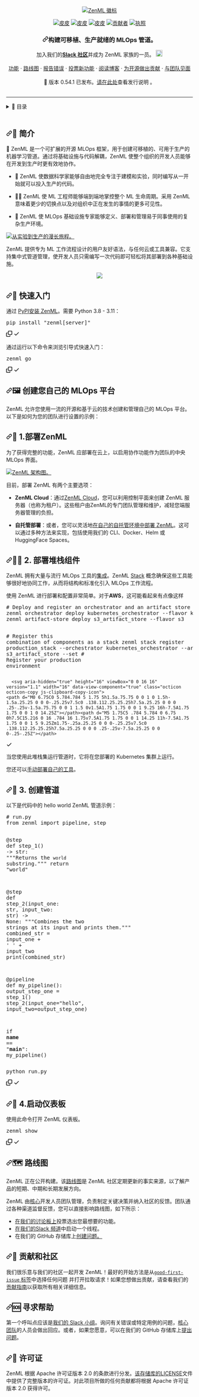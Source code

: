 <div class="Box-sc-g0xbh4-0 bJMeLZ js-snippet-clipboard-copy-unpositioned" data-hpc="true"><article class="markdown-body entry-content container-lg" itemprop="text">

<div align="center" dir="auto">
  
  <br>
    <a href="https://zenml.io" rel="nofollow">
      <img alt="ZenML 徽标" src="https://github.com/zenml-io/zenml/raw/main/docs/book/.gitbook/assets/header.png" style="max-width: 100%;">
    </a>
  <br>
<p dir="auto"><a href="https://pypi.org/project/zenml/" rel="nofollow"><img src="https://camo.githubusercontent.com/ffc35d161932651a697a261d89dd7166be389287377a41cf7b50f57edd1c72c5/68747470733a2f2f696d672e736869656c64732e696f2f707970692f707976657273696f6e732f7a656e6d6c3f636f6c6f723d323831313538" alt="皮皮" data-canonical-src="https://img.shields.io/pypi/pyversions/zenml?color=281158" style="max-width: 100%;"></a>
<a href="https://pypi.org/project/zenml/" rel="nofollow"><img src="https://camo.githubusercontent.com/cd5bee08e486c16b05d5b20d6e6129f29a42dd25185f0c391f5aaf820afdba8c/68747470733a2f2f696d672e736869656c64732e696f2f707970692f762f7a656e6d6c3f636f6c6f723d333631373736" alt="皮皮" data-canonical-src="https://img.shields.io/pypi/v/zenml?color=361776" style="max-width: 100%;"></a>
<a href="https://pypi.org/project/zenml/" rel="nofollow"><img src="https://camo.githubusercontent.com/809db944f4cf369ba68ef7259b9b05c361a6b85a1c941ce818fc2b5c1d0c23ae/68747470733a2f2f696d672e736869656c64732e696f2f707970692f646d2f7a656e6d6c3f636f6c6f723d343331443933" alt="皮皮" data-canonical-src="https://img.shields.io/pypi/dm/zenml?color=431D93" style="max-width: 100%;"></a>
<a href="https://github.com/othneildrew/Best-README-Template/graphs/contributors"><img src="https://camo.githubusercontent.com/50d94ba0eff47472cc198d67240f7495e81690274b8fa23faf5f96a33091f25e/68747470733a2f2f696d672e736869656c64732e696f2f6769746875622f636f6e7472696275746f72732f7a656e6d6c2d696f2f7a656e6d6c3f636f6c6f723d374133454634" alt="贡献者" data-canonical-src="https://img.shields.io/github/contributors/zenml-io/zenml?color=7A3EF4" style="max-width: 100%;"></a>
<a href="https://github.com/zenml-io/zenml/blob/main/LICENSE"><img src="https://camo.githubusercontent.com/d68eff8d5faca2ef679cac5a22cdcd3e0739976c0d772a6a209a0dacec94b542/68747470733a2f2f696d672e736869656c64732e696f2f6769746875622f6c6963656e73652f7a656e6d6c2d696f2f7a656e6d6c3f636f6c6f723d393536354636" alt="执照" data-canonical-src="https://img.shields.io/github/license/zenml-io/zenml?color=9565F6" style="max-width: 100%;"></a></p>
  
  
</div>


<div align="center" dir="auto">
  <h3 align="center" tabindex="-1" dir="auto"><a id="user-content-build-portable-production-ready-mlops-pipelines" class="anchor" aria-hidden="true" tabindex="-1" href="#build-portable-production-ready-mlops-pipelines"><svg class="octicon octicon-link" viewBox="0 0 16 16" version="1.1" width="16" height="16" aria-hidden="true"><path d="m7.775 3.275 1.25-1.25a3.5 3.5 0 1 1 4.95 4.95l-2.5 2.5a3.5 3.5 0 0 1-4.95 0 .751.751 0 0 1 .018-1.042.751.751 0 0 1 1.042-.018 1.998 1.998 0 0 0 2.83 0l2.5-2.5a2.002 2.002 0 0 0-2.83-2.83l-1.25 1.25a.751.751 0 0 1-1.042-.018.751.751 0 0 1-.018-1.042Zm-4.69 9.64a1.998 1.998 0 0 0 2.83 0l1.25-1.25a.751.751 0 0 1 1.042.018.751.751 0 0 1 .018 1.042l-1.25 1.25a3.5 3.5 0 1 1-4.95-4.95l2.5-2.5a3.5 3.5 0 0 1 4.95 0 .751.751 0 0 1-.018 1.042.751.751 0 0 1-1.042.018 1.998 1.998 0 0 0-2.83 0l-2.5 2.5a1.998 1.998 0 0 0 0 2.83Z"></path></svg></a><font style="vertical-align: inherit;"><font style="vertical-align: inherit;">构建可移植、生产就绪的 MLOps 管道。</font></font></h3>
  <p align="center" dir="auto">
    </p><div align="center" dir="auto"><font style="vertical-align: inherit;"><font style="vertical-align: inherit;">
      加入我们的</font><a href="https://zenml.io/slack-invite" rel="nofollow"><b><font style="vertical-align: inherit;">Slack 社区</font></b></a><font style="vertical-align: inherit;">并成为 ZenML 家族的一员。
    </font></font><a href="https://zenml.io/slack-invite" rel="nofollow">
      <img width="18" src="https://camo.githubusercontent.com/b9b183f5c0ce5030ce47a68a13295115b50ac6d5dfc60e7cfb6551873fcb5ddf/68747470733a2f2f63646e332e69636f6e66696e6465722e636f6d2f646174612f69636f6e732f6c6f676f732d616e642d6272616e64732d61646f62652f3531322f3330365f536c61636b2d3531322e706e67" alt="松弛" data-canonical-src="https://cdn3.iconfinder.com/data/icons/logos-and-brands-adobe/512/306_Slack-512.png" style="max-width: 100%;">
    <b><font style="vertical-align: inherit;"></font></b> </a><font style="vertical-align: inherit;"></font></div>
    <br>
    <a href="https://zenml.io/features" rel="nofollow"><font style="vertical-align: inherit;"><font style="vertical-align: inherit;">功能</font></font></a><font style="vertical-align: inherit;"><font style="vertical-align: inherit;">
    ·
    </font></font><a href="https://zenml.io/roadmap" rel="nofollow"><font style="vertical-align: inherit;"><font style="vertical-align: inherit;">路线图</font></font></a><font style="vertical-align: inherit;"><font style="vertical-align: inherit;">
    ·
    </font></font><a href="https://github.com/zenml-io/zenml/issues"><font style="vertical-align: inherit;"><font style="vertical-align: inherit;">报告错误</font></font></a><font style="vertical-align: inherit;"><font style="vertical-align: inherit;">
    ·
    </font></font><a href="https://zenml.io/discussion" rel="nofollow"><font style="vertical-align: inherit;"><font style="vertical-align: inherit;">投票新功能</font></font></a><font style="vertical-align: inherit;"><font style="vertical-align: inherit;">
    ·
    </font></font><a href="https://www.zenml.io/blog" rel="nofollow"><font style="vertical-align: inherit;"><font style="vertical-align: inherit;">阅读博客</font></font></a><font style="vertical-align: inherit;"><font style="vertical-align: inherit;">
    ·
    </font></font><a href="https://github.com/issues?q=is%3Aopen+is%3Aissue+archived%3Afalse+user%3Azenml-io+label%3A%22good+first+issue%22"><font style="vertical-align: inherit;"><font style="vertical-align: inherit;">为开源做出贡献</font></font></a><font style="vertical-align: inherit;"><font style="vertical-align: inherit;">
    ·
    </font></font><a href="https://www.zenml.io/company#team" rel="nofollow"><font style="vertical-align: inherit;"><font style="vertical-align: inherit;">与团队见面</font></font></a>
    <br>
    <br><font style="vertical-align: inherit;"><font style="vertical-align: inherit;">
    🎉 版本 0.54.1 已发布。</font></font><a href="https://github.com/zenml-io/zenml/releases"><font style="vertical-align: inherit;"><font style="vertical-align: inherit;">请在此处</font></font></a><font style="vertical-align: inherit;"><font style="vertical-align: inherit;">查看发行说明
    </font><font style="vertical-align: inherit;">。
    </font></font><br>
    <br>
  <p dir="auto"></p>
</div>
<hr>

<details>
  <summary><font style="vertical-align: inherit;"><font style="vertical-align: inherit;">🏁 目录</font></font></summary>
  <ol dir="auto">
    <li><a href="#-introduction">Introduction</a></li>
    <li><a href="#-quickstart">Quickstart</a></li>
    <li>
      <a href="#-create-your-own-mlops-platform">Create your own MLOps Platform</a>
      <ul dir="auto">
        <li><a href="##-1-deploy-zenml">Deploy ZenML</a></li>
        <li><a href="#-2-deploy-stack-components">Deploy Stack Components</a></li>
        <li><a href="#-3-create-a-pipeline">Create a Pipeline</a></li>
        <li><a href="#-4-start-the-dashboard">Start the Dashboard</a></li>
      </ul>
    </li>
    <li><a href="#-roadmap">Roadmap</a></li>
    <li><a href="#-contributing-and-community">Contributing and Community</a></li>
    <li><a href="#-getting-help">Getting Help</a></li>
    <li><a href="#-license">License</a></li>
  </ol>
</details>
<br>
<h1 tabindex="-1" dir="auto"><a id="user-content--introduction" class="anchor" aria-hidden="true" tabindex="-1" href="#-introduction"><svg class="octicon octicon-link" viewBox="0 0 16 16" version="1.1" width="16" height="16" aria-hidden="true"><path d="m7.775 3.275 1.25-1.25a3.5 3.5 0 1 1 4.95 4.95l-2.5 2.5a3.5 3.5 0 0 1-4.95 0 .751.751 0 0 1 .018-1.042.751.751 0 0 1 1.042-.018 1.998 1.998 0 0 0 2.83 0l2.5-2.5a2.002 2.002 0 0 0-2.83-2.83l-1.25 1.25a.751.751 0 0 1-1.042-.018.751.751 0 0 1-.018-1.042Zm-4.69 9.64a1.998 1.998 0 0 0 2.83 0l1.25-1.25a.751.751 0 0 1 1.042.018.751.751 0 0 1 .018 1.042l-1.25 1.25a3.5 3.5 0 1 1-4.95-4.95l2.5-2.5a3.5 3.5 0 0 1 4.95 0 .751.751 0 0 1-.018 1.042.751.751 0 0 1-1.042.018 1.998 1.998 0 0 0-2.83 0l-2.5 2.5a1.998 1.998 0 0 0 0 2.83Z"></path></svg></a><font style="vertical-align: inherit;"><font style="vertical-align: inherit;">🤖 简介</font></font></h1>
<p dir="auto"><font style="vertical-align: inherit;"><font style="vertical-align: inherit;">🤹 ZenML 是一个可扩展的开源 MLOps 框架，用于创建可移植的、可用于生产的机器学习管道。</font><font style="vertical-align: inherit;">通过将基础设施与代码解耦，ZenML 使整个组织的开发人员能够在开发到生产时更有效地协作。</font></font></p>
<ul dir="auto">
<li>
<p dir="auto"><font style="vertical-align: inherit;"><font style="vertical-align: inherit;">💼 ZenML 使数据科学家能够自由地完全专注于建模和实验，同时编写从一开始就可以投入生产的代码。</font></font></p>
</li>
<li>
<p dir="auto"><font style="vertical-align: inherit;"><font style="vertical-align: inherit;">👨&zwj;💻 ZenML 使 ML 工程师能够端到端地掌控整个 ML 生命周期。</font><font style="vertical-align: inherit;">采用 ZenML 意味着更少的切换点以及对组织中正在发生的事情的更多可见性。</font></font></p>
</li>
<li>
<p dir="auto"><font style="vertical-align: inherit;"><font style="vertical-align: inherit;">🛫 ZenML 使 MLOps 基础设施专家能够定义、部署和管理易于同事使用的复杂生产环境。</font></font></p>
</li>
</ul>
<p dir="auto"><a target="_blank" rel="noopener noreferrer" href="https://github.com/zenml-io/zenml/blob/main/docs/book/.gitbook/assets/intro-zenml-overview.png"><img src="https://github.com/zenml-io/zenml/raw/main/docs/book/.gitbook/assets/intro-zenml-overview.png" alt="从实验到生产的漫长旅程。" style="max-width: 100%;"></a></p>
<p dir="auto"><font style="vertical-align: inherit;"><font style="vertical-align: inherit;">ZenML 提供专为 ML 工作流程设计的用户友好语法，与任何云或工具兼容。</font><font style="vertical-align: inherit;">它支持集中式管道管理，使开发人员只需编写一次代码即可轻松将其部署到各种基础设施。</font></font></p>
<div align="center" dir="auto">
    <animated-image data-catalyst=""><a target="_blank" rel="noopener noreferrer" href="https://github.com/zenml-io/zenml/blob/main/docs/book/.gitbook/assets/overview.gif" data-target="animated-image.originalLink"><img src="https://github.com/zenml-io/zenml/raw/main/docs/book/.gitbook/assets/overview.gif" style="max-width: 100%; display: inline-block;" data-target="animated-image.originalImage"></a>
      <span class="AnimatedImagePlayer" data-target="animated-image.player" hidden="">
        <a data-target="animated-image.replacedLink" class="AnimatedImagePlayer-images" href="https://github.com/zenml-io/zenml/blob/main/docs/book/.gitbook/assets/overview.gif" target="_blank">
          
       
</div>
<h1 tabindex="-1" dir="auto"><a id="user-content--quickstart" class="anchor" aria-hidden="true" tabindex="-1" href="#-quickstart"><svg class="octicon octicon-link" viewBox="0 0 16 16" version="1.1" width="16" height="16" aria-hidden="true"><path d="m7.775 3.275 1.25-1.25a3.5 3.5 0 1 1 4.95 4.95l-2.5 2.5a3.5 3.5 0 0 1-4.95 0 .751.751 0 0 1 .018-1.042.751.751 0 0 1 1.042-.018 1.998 1.998 0 0 0 2.83 0l2.5-2.5a2.002 2.002 0 0 0-2.83-2.83l-1.25 1.25a.751.751 0 0 1-1.042-.018.751.751 0 0 1-.018-1.042Zm-4.69 9.64a1.998 1.998 0 0 0 2.83 0l1.25-1.25a.751.751 0 0 1 1.042.018.751.751 0 0 1 .018 1.042l-1.25 1.25a3.5 3.5 0 1 1-4.95-4.95l2.5-2.5a3.5 3.5 0 0 1 4.95 0 .751.751 0 0 1-.018 1.042.751.751 0 0 1-1.042.018 1.998 1.998 0 0 0-2.83 0l-2.5 2.5a1.998 1.998 0 0 0 0 2.83Z"></path></svg></a><font style="vertical-align: inherit;"><font style="vertical-align: inherit;">🤸 快速入门</font></font></h1>
<p dir="auto"><a href="https://docs.zenml.io/getting-started/installation" rel="nofollow"><font style="vertical-align: inherit;"></font></a><font style="vertical-align: inherit;"><font style="vertical-align: inherit;">通过
</font></font><a href="https://pypi.org/project/zenml/" rel="nofollow"><font style="vertical-align: inherit;"><font style="vertical-align: inherit;">PyPI</font></font></a><font style="vertical-align: inherit;"><a href="https://docs.zenml.io/getting-started/installation" rel="nofollow"><font style="vertical-align: inherit;">安装 ZenML</font></a><font style="vertical-align: inherit;">。</font><font style="vertical-align: inherit;">需要 Python 3.8 - 3.11：</font></font></p>
<div class="highlight highlight-source-shell notranslate position-relative overflow-auto" dir="auto"><pre>pip install <span class="pl-s"><span class="pl-pds">"</span>zenml[server]<span class="pl-pds">"</span></span></pre><div class="zeroclipboard-container">
    <clipboard-copy aria-label="Copy" class="ClipboardButton btn btn-invisible js-clipboard-copy m-2 p-0 tooltipped-no-delay d-flex flex-justify-center flex-items-center" data-copy-feedback="Copied!" data-tooltip-direction="w" value="pip install &quot;zenml[server]&quot;" tabindex="0" role="button">
      <svg aria-hidden="true" height="16" viewBox="0 0 16 16" version="1.1" width="16" data-view-component="true" class="octicon octicon-copy js-clipboard-copy-icon">
    <path d="M0 6.75C0 5.784.784 5 1.75 5h1.5a.75.75 0 0 1 0 1.5h-1.5a.25.25 0 0 0-.25.25v7.5c0 .138.112.25.25.25h7.5a.25.25 0 0 0 .25-.25v-1.5a.75.75 0 0 1 1.5 0v1.5A1.75 1.75 0 0 1 9.25 16h-7.5A1.75 1.75 0 0 1 0 14.25Z"></path><path d="M5 1.75C5 .784 5.784 0 6.75 0h7.5C15.216 0 16 .784 16 1.75v7.5A1.75 1.75 0 0 1 14.25 11h-7.5A1.75 1.75 0 0 1 5 9.25Zm1.75-.25a.25.25 0 0 0-.25.25v7.5c0 .138.112.25.25.25h7.5a.25.25 0 0 0 .25-.25v-7.5a.25.25 0 0 0-.25-.25Z"></path>
</svg>
      <svg aria-hidden="true" height="16" viewBox="0 0 16 16" version="1.1" width="16" data-view-component="true" class="octicon octicon-check js-clipboard-check-icon color-fg-success d-none">
    <path d="M13.78 4.22a.75.75 0 0 1 0 1.06l-7.25 7.25a.75.75 0 0 1-1.06 0L2.22 9.28a.751.751 0 0 1 .018-1.042.751.751 0 0 1 1.042-.018L6 10.94l6.72-6.72a.75.75 0 0 1 1.06 0Z"></path>
</svg>
    </clipboard-copy>
  </div></div>
<p dir="auto"><font style="vertical-align: inherit;"><font style="vertical-align: inherit;">通过运行以下命令来浏览引导式快速入门：</font></font></p>
<div class="highlight highlight-source-shell notranslate position-relative overflow-auto" dir="auto"><pre>zenml go</pre><div class="zeroclipboard-container">
    <clipboard-copy aria-label="Copy" class="ClipboardButton btn btn-invisible js-clipboard-copy m-2 p-0 tooltipped-no-delay d-flex flex-justify-center flex-items-center" data-copy-feedback="Copied!" data-tooltip-direction="w" value="zenml go" tabindex="0" role="button">
      <svg aria-hidden="true" height="16" viewBox="0 0 16 16" version="1.1" width="16" data-view-component="true" class="octicon octicon-copy js-clipboard-copy-icon">
    <path d="M0 6.75C0 5.784.784 5 1.75 5h1.5a.75.75 0 0 1 0 1.5h-1.5a.25.25 0 0 0-.25.25v7.5c0 .138.112.25.25.25h7.5a.25.25 0 0 0 .25-.25v-1.5a.75.75 0 0 1 1.5 0v1.5A1.75 1.75 0 0 1 9.25 16h-7.5A1.75 1.75 0 0 1 0 14.25Z"></path><path d="M5 1.75C5 .784 5.784 0 6.75 0h7.5C15.216 0 16 .784 16 1.75v7.5A1.75 1.75 0 0 1 14.25 11h-7.5A1.75 1.75 0 0 1 5 9.25Zm1.75-.25a.25.25 0 0 0-.25.25v7.5c0 .138.112.25.25.25h7.5a.25.25 0 0 0 .25-.25v-7.5a.25.25 0 0 0-.25-.25Z"></path>
</svg>
      <svg aria-hidden="true" height="16" viewBox="0 0 16 16" version="1.1" width="16" data-view-component="true" class="octicon octicon-check js-clipboard-check-icon color-fg-success d-none">
    <path d="M13.78 4.22a.75.75 0 0 1 0 1.06l-7.25 7.25a.75.75 0 0 1-1.06 0L2.22 9.28a.751.751 0 0 1 .018-1.042.751.751 0 0 1 1.042-.018L6 10.94l6.72-6.72a.75.75 0 0 1 1.06 0Z"></path>
</svg>
    </clipboard-copy>
  </div></div>
<h1 tabindex="-1" dir="auto"><a id="user-content-️-create-your-own-mlops-platform" class="anchor" aria-hidden="true" tabindex="-1" href="#️-create-your-own-mlops-platform"><svg class="octicon octicon-link" viewBox="0 0 16 16" version="1.1" width="16" height="16" aria-hidden="true"><path d="m7.775 3.275 1.25-1.25a3.5 3.5 0 1 1 4.95 4.95l-2.5 2.5a3.5 3.5 0 0 1-4.95 0 .751.751 0 0 1 .018-1.042.751.751 0 0 1 1.042-.018 1.998 1.998 0 0 0 2.83 0l2.5-2.5a2.002 2.002 0 0 0-2.83-2.83l-1.25 1.25a.751.751 0 0 1-1.042-.018.751.751 0 0 1-.018-1.042Zm-4.69 9.64a1.998 1.998 0 0 0 2.83 0l1.25-1.25a.751.751 0 0 1 1.042.018.751.751 0 0 1 .018 1.042l-1.25 1.25a3.5 3.5 0 1 1-4.95-4.95l2.5-2.5a3.5 3.5 0 0 1 4.95 0 .751.751 0 0 1-.018 1.042.751.751 0 0 1-1.042.018 1.998 1.998 0 0 0-2.83 0l-2.5 2.5a1.998 1.998 0 0 0 0 2.83Z"></path></svg></a><font style="vertical-align: inherit;"><font style="vertical-align: inherit;">🖼️ 创建您自己的 MLOps 平台</font></font></h1>
<p dir="auto"><font style="vertical-align: inherit;"><font style="vertical-align: inherit;">ZenML 允许您使用一流的开源和基于云的技术创建和管理自己的 MLOps 平台。</font><font style="vertical-align: inherit;">以下是如何为您的团队进行设置的示例：</font></font></p>
<h2 tabindex="-1" dir="auto"><a id="user-content--1-deploy-zenml" class="anchor" aria-hidden="true" tabindex="-1" href="#-1-deploy-zenml"><svg class="octicon octicon-link" viewBox="0 0 16 16" version="1.1" width="16" height="16" aria-hidden="true"><path d="m7.775 3.275 1.25-1.25a3.5 3.5 0 1 1 4.95 4.95l-2.5 2.5a3.5 3.5 0 0 1-4.95 0 .751.751 0 0 1 .018-1.042.751.751 0 0 1 1.042-.018 1.998 1.998 0 0 0 2.83 0l2.5-2.5a2.002 2.002 0 0 0-2.83-2.83l-1.25 1.25a.751.751 0 0 1-1.042-.018.751.751 0 0 1-.018-1.042Zm-4.69 9.64a1.998 1.998 0 0 0 2.83 0l1.25-1.25a.751.751 0 0 1 1.042.018.751.751 0 0 1 .018 1.042l-1.25 1.25a3.5 3.5 0 1 1-4.95-4.95l2.5-2.5a3.5 3.5 0 0 1 4.95 0 .751.751 0 0 1-.018 1.042.751.751 0 0 1-1.042.018 1.998 1.998 0 0 0-2.83 0l-2.5 2.5a1.998 1.998 0 0 0 0 2.83Z"></path></svg></a><font style="vertical-align: inherit;"><font style="vertical-align: inherit;">🔋 1.部署ZenML</font></font></h2>
<p dir="auto"><font style="vertical-align: inherit;"><font style="vertical-align: inherit;">为了获得完整的功能，ZenML 应部署在云上，以启用协作功能作为团队的中央 MLOps 界面。</font></font></p>
<p dir="auto"><a target="_blank" rel="noopener noreferrer" href="https://github.com/zenml-io/zenml/blob/main/docs/book/.gitbook/assets/Scenario3.png"><img src="https://github.com/zenml-io/zenml/raw/main/docs/book/.gitbook/assets/Scenario3.png" alt="ZenML 架构图。" style="max-width: 100%;"></a></p>
<p dir="auto"><font style="vertical-align: inherit;"><font style="vertical-align: inherit;">目前，部署 ZenML 有两个主要选项：</font></font></p>
<ul dir="auto">
<li>
<p dir="auto"><strong><font style="vertical-align: inherit;"><font style="vertical-align: inherit;">ZenML Cloud</font></font></strong><font style="vertical-align: inherit;"><font style="vertical-align: inherit;">：通过</font></font><a href="https://docs.zenml.io/deploying-zenml/zenml-cloud" rel="nofollow"><font style="vertical-align: inherit;"><font style="vertical-align: inherit;">ZenML Cloud</font></font></a><font style="vertical-align: inherit;"><font style="vertical-align: inherit;">，您可以利用控制平面来创建 ZenML 服务器（也称为租户）。</font><font style="vertical-align: inherit;">这些租户由ZenML的专门团队管理和维护，减轻您端服务器管理的负担。</font></font></p>
</li>
<li>
<p dir="auto"><strong><font style="vertical-align: inherit;"><font style="vertical-align: inherit;">自托管部署</font></font></strong><font style="vertical-align: inherit;"><font style="vertical-align: inherit;">：或者，您可以灵活地</font></font><a href="https://docs.zenml.io/deploying-zenml/zenml-self-hosted" rel="nofollow"><font style="vertical-align: inherit;"><font style="vertical-align: inherit;">在自己的自托管环境中部署 ZenML</font></font></a><font style="vertical-align: inherit;"><font style="vertical-align: inherit;">。</font><font style="vertical-align: inherit;">这可以通过多种方法来实现，包括使用我们的 CLI、Docker、Helm 或 HuggingFace Spaces。</font></font></p>
</li>
</ul>
<h2 tabindex="-1" dir="auto"><a id="user-content--2-deploy-stack-components" class="anchor" aria-hidden="true" tabindex="-1" href="#-2-deploy-stack-components"><svg class="octicon octicon-link" viewBox="0 0 16 16" version="1.1" width="16" height="16" aria-hidden="true"><path d="m7.775 3.275 1.25-1.25a3.5 3.5 0 1 1 4.95 4.95l-2.5 2.5a3.5 3.5 0 0 1-4.95 0 .751.751 0 0 1 .018-1.042.751.751 0 0 1 1.042-.018 1.998 1.998 0 0 0 2.83 0l2.5-2.5a2.002 2.002 0 0 0-2.83-2.83l-1.25 1.25a.751.751 0 0 1-1.042-.018.751.751 0 0 1-.018-1.042Zm-4.69 9.64a1.998 1.998 0 0 0 2.83 0l1.25-1.25a.751.751 0 0 1 1.042.018.751.751 0 0 1 .018 1.042l-1.25 1.25a3.5 3.5 0 1 1-4.95-4.95l2.5-2.5a3.5 3.5 0 0 1 4.95 0 .751.751 0 0 1-.018 1.042.751.751 0 0 1-1.042.018 1.998 1.998 0 0 0-2.83 0l-2.5 2.5a1.998 1.998 0 0 0 0 2.83Z"></path></svg></a><font style="vertical-align: inherit;"><font style="vertical-align: inherit;">👨&zwj;🍳 2. 部署堆栈组件</font></font></h2>
<p dir="auto"><font style="vertical-align: inherit;"><font style="vertical-align: inherit;">ZenML 拥有大量与流行 MLOps 工具的</font></font><a href="https://zenml.io/integrations" rel="nofollow"><font style="vertical-align: inherit;"><font style="vertical-align: inherit;">集成</font></font></a><font style="vertical-align: inherit;"><font style="vertical-align: inherit;">。</font><font style="vertical-align: inherit;">ZenML </font></font><a href="https://docs.zenml.io/user-guide/starter-guide/understand-stacks" rel="nofollow"><font style="vertical-align: inherit;"><font style="vertical-align: inherit;">Stack</font></font></a><font style="vertical-align: inherit;"><font style="vertical-align: inherit;">
概念确保这些工具能够很好地协同工作，从而将结构和标准化引入 MLOps 工作流程。</font></font></p>
<p dir="auto"><font style="vertical-align: inherit;"><font style="vertical-align: inherit;">使用 ZenML 进行部署和配置非常简单。</font><font style="vertical-align: inherit;">对于</font></font><strong><font style="vertical-align: inherit;"><font style="vertical-align: inherit;">AWS</font></font></strong><font style="vertical-align: inherit;"><font style="vertical-align: inherit;">，这可能看起来有点像这样</font></font></p>
<div class="highlight highlight-source-shell notranslate position-relative overflow-auto" dir="auto"><pre><span class="pl-c"><span class="pl-c">#</span> Deploy and register an orchestrator and an artifact store</span>
zenml orchestrator deploy kubernetes_orchestrator --flavor kubernetes --cloud aws
zenml artifact-store deploy s3_artifact_store --flavor s3

<span class="pl-c"><span class="pl-c">#</span> Register this combination of components as a stack</span>
zenml stack register production_stack --orchestrator kubernetes_orchestrator --artifact-store s3_artifact_store --set <span class="pl-c"><span class="pl-c">#</span> Register your production environment</span></pre><div class="zeroclipboard-container">

      <svg aria-hidden="true" height="16" viewBox="0 0 16 16" version="1.1" width="16" data-view-component="true" class="octicon octicon-copy js-clipboard-copy-icon">
    <path d="M0 6.75C0 5.784.784 5 1.75 5h1.5a.75.75 0 0 1 0 1.5h-1.5a.25.25 0 0 0-.25.25v7.5c0 .138.112.25.25.25h7.5a.25.25 0 0 0 .25-.25v-1.5a.75.75 0 0 1 1.5 0v1.5A1.75 1.75 0 0 1 9.25 16h-7.5A1.75 1.75 0 0 1 0 14.25Z"></path><path d="M5 1.75C5 .784 5.784 0 6.75 0h7.5C15.216 0 16 .784 16 1.75v7.5A1.75 1.75 0 0 1 14.25 11h-7.5A1.75 1.75 0 0 1 5 9.25Zm1.75-.25a.25.25 0 0 0-.25.25v7.5c0 .138.112.25.25.25h7.5a.25.25 0 0 0 .25-.25v-7.5a.25.25 0 0 0-.25-.25Z"></path>
</svg>
      <svg aria-hidden="true" height="16" viewBox="0 0 16 16" version="1.1" width="16" data-view-component="true" class="octicon octicon-check js-clipboard-check-icon color-fg-success d-none">
    <path d="M13.78 4.22a.75.75 0 0 1 0 1.06l-7.25 7.25a.75.75 0 0 1-1.06 0L2.22 9.28a.751.751 0 0 1 .018-1.042.751.751 0 0 1 1.042-.018L6 10.94l6.72-6.72a.75.75 0 0 1 1.06 0Z"></path>
</svg>
    </clipboard-copy>
  </div></div>
<p dir="auto"><font style="vertical-align: inherit;"><font style="vertical-align: inherit;">当您使用此堆栈集运行管道时，它将在您部署的 Kubernetes 集群上运行。</font></font></p>
<p dir="auto"><font style="vertical-align: inherit;"><font style="vertical-align: inherit;">您还可以</font></font><a href="https://docs.zenml.io/stacks-and-components/stack-deployment" rel="nofollow"><font style="vertical-align: inherit;"><font style="vertical-align: inherit;">手动部署自己的工具</font></font></a><font style="vertical-align: inherit;"><font style="vertical-align: inherit;">。</font></font></p>
<h2 tabindex="-1" dir="auto"><a id="user-content--3-create-a-pipeline" class="anchor" aria-hidden="true" tabindex="-1" href="#-3-create-a-pipeline"><svg class="octicon octicon-link" viewBox="0 0 16 16" version="1.1" width="16" height="16" aria-hidden="true"><path d="m7.775 3.275 1.25-1.25a3.5 3.5 0 1 1 4.95 4.95l-2.5 2.5a3.5 3.5 0 0 1-4.95 0 .751.751 0 0 1 .018-1.042.751.751 0 0 1 1.042-.018 1.998 1.998 0 0 0 2.83 0l2.5-2.5a2.002 2.002 0 0 0-2.83-2.83l-1.25 1.25a.751.751 0 0 1-1.042-.018.751.751 0 0 1-.018-1.042Zm-4.69 9.64a1.998 1.998 0 0 0 2.83 0l1.25-1.25a.751.751 0 0 1 1.042.018.751.751 0 0 1 .018 1.042l-1.25 1.25a3.5 3.5 0 1 1-4.95-4.95l2.5-2.5a3.5 3.5 0 0 1 4.95 0 .751.751 0 0 1-.018 1.042.751.751 0 0 1-1.042.018 1.998 1.998 0 0 0-2.83 0l-2.5 2.5a1.998 1.998 0 0 0 0 2.83Z"></path></svg></a><font style="vertical-align: inherit;"><font style="vertical-align: inherit;">🏇 3. 创建管道</font></font></h2>
<p dir="auto"><font style="vertical-align: inherit;"><font style="vertical-align: inherit;">以下是代码中的 hello world ZenML 管道示例：</font></font></p>
<div class="highlight highlight-source-python notranslate position-relative overflow-auto" dir="auto"><pre><span class="pl-c"># run.py</span>
<span class="pl-k">from</span> <span class="pl-s1">zenml</span> <span class="pl-k">import</span> <span class="pl-s1">pipeline</span>, <span class="pl-s1">step</span>


<span class="pl-en">@<span class="pl-s1">step</span></span>
<span class="pl-k">def</span> <span class="pl-en">step_1</span>() <span class="pl-c1">-&gt;</span> <span class="pl-s1">str</span>:
    <span class="pl-s">"""Returns the `world` substring."""</span>
    <span class="pl-k">return</span> <span class="pl-s">"world"</span>


<span class="pl-en">@<span class="pl-s1">step</span></span>
<span class="pl-k">def</span> <span class="pl-en">step_2</span>(<span class="pl-s1">input_one</span>: <span class="pl-s1">str</span>, <span class="pl-s1">input_two</span>: <span class="pl-s1">str</span>) <span class="pl-c1">-&gt;</span> <span class="pl-c1">None</span>:
    <span class="pl-s">"""Combines the two strings at its input and prints them."""</span>
    <span class="pl-s1">combined_str</span> <span class="pl-c1">=</span> <span class="pl-s1">input_one</span> <span class="pl-c1">+</span> <span class="pl-s">' '</span> <span class="pl-c1">+</span> <span class="pl-s1">input_two</span>
    <span class="pl-en">print</span>(<span class="pl-s1">combined_str</span>)


<span class="pl-en">@<span class="pl-s1">pipeline</span></span>
<span class="pl-k">def</span> <span class="pl-en">my_pipeline</span>():
    <span class="pl-s1">output_step_one</span> <span class="pl-c1">=</span> <span class="pl-en">step_1</span>()
    <span class="pl-en">step_2</span>(<span class="pl-s1">input_one</span><span class="pl-c1">=</span><span class="pl-s">"hello"</span>, <span class="pl-s1">input_two</span><span class="pl-c1">=</span><span class="pl-s1">output_step_one</span>)


<span class="pl-k">if</span> <span class="pl-s1">__name__</span> <span class="pl-c1">==</span> <span class="pl-s">"__main__"</span>:
    <span class="pl-en">my_pipeline</span>()</pre><div class="zeroclipboard-container">
 
<div class="highlight highlight-source-shell notranslate position-relative overflow-auto" dir="auto"><pre>python run.py</pre><div class="zeroclipboard-container">
    <clipboard-copy aria-label="Copy" class="ClipboardButton btn btn-invisible js-clipboard-copy m-2 p-0 tooltipped-no-delay d-flex flex-justify-center flex-items-center" data-copy-feedback="Copied!" data-tooltip-direction="w" value="python run.py" tabindex="0" role="button">
      <svg aria-hidden="true" height="16" viewBox="0 0 16 16" version="1.1" width="16" data-view-component="true" class="octicon octicon-copy js-clipboard-copy-icon">
    <path d="M0 6.75C0 5.784.784 5 1.75 5h1.5a.75.75 0 0 1 0 1.5h-1.5a.25.25 0 0 0-.25.25v7.5c0 .138.112.25.25.25h7.5a.25.25 0 0 0 .25-.25v-1.5a.75.75 0 0 1 1.5 0v1.5A1.75 1.75 0 0 1 9.25 16h-7.5A1.75 1.75 0 0 1 0 14.25Z"></path><path d="M5 1.75C5 .784 5.784 0 6.75 0h7.5C15.216 0 16 .784 16 1.75v7.5A1.75 1.75 0 0 1 14.25 11h-7.5A1.75 1.75 0 0 1 5 9.25Zm1.75-.25a.25.25 0 0 0-.25.25v7.5c0 .138.112.25.25.25h7.5a.25.25 0 0 0 .25-.25v-7.5a.25.25 0 0 0-.25-.25Z"></path>
</svg>
      <svg aria-hidden="true" height="16" viewBox="0 0 16 16" version="1.1" width="16" data-view-component="true" class="octicon octicon-check js-clipboard-check-icon color-fg-success d-none">
    <path d="M13.78 4.22a.75.75 0 0 1 0 1.06l-7.25 7.25a.75.75 0 0 1-1.06 0L2.22 9.28a.751.751 0 0 1 .018-1.042.751.751 0 0 1 1.042-.018L6 10.94l6.72-6.72a.75.75 0 0 1 1.06 0Z"></path>
</svg>
    </clipboard-copy>
  </div></div>
<h2 tabindex="-1" dir="auto"><a id="user-content--4-start-the-dashboard" class="anchor" aria-hidden="true" tabindex="-1" href="#-4-start-the-dashboard"><svg class="octicon octicon-link" viewBox="0 0 16 16" version="1.1" width="16" height="16" aria-hidden="true"><path d="m7.775 3.275 1.25-1.25a3.5 3.5 0 1 1 4.95 4.95l-2.5 2.5a3.5 3.5 0 0 1-4.95 0 .751.751 0 0 1 .018-1.042.751.751 0 0 1 1.042-.018 1.998 1.998 0 0 0 2.83 0l2.5-2.5a2.002 2.002 0 0 0-2.83-2.83l-1.25 1.25a.751.751 0 0 1-1.042-.018.751.751 0 0 1-.018-1.042Zm-4.69 9.64a1.998 1.998 0 0 0 2.83 0l1.25-1.25a.751.751 0 0 1 1.042.018.751.751 0 0 1 .018 1.042l-1.25 1.25a3.5 3.5 0 1 1-4.95-4.95l2.5-2.5a3.5 3.5 0 0 1 4.95 0 .751.751 0 0 1-.018 1.042.751.751 0 0 1-1.042.018 1.998 1.998 0 0 0-2.83 0l-2.5 2.5a1.998 1.998 0 0 0 0 2.83Z"></path></svg></a><font style="vertical-align: inherit;"><font style="vertical-align: inherit;">👭 4.启动仪表板</font></font></h2>
<p dir="auto"><font style="vertical-align: inherit;"><font style="vertical-align: inherit;">使用此命令打开 ZenML 仪表板。</font></font></p>
<div class="highlight highlight-source-shell notranslate position-relative overflow-auto" dir="auto"><pre>zenml show</pre><div class="zeroclipboard-container">
    <clipboard-copy aria-label="Copy" class="ClipboardButton btn btn-invisible js-clipboard-copy m-2 p-0 tooltipped-no-delay d-flex flex-justify-center flex-items-center" data-copy-feedback="Copied!" data-tooltip-direction="w" value="zenml show" tabindex="0" role="button">
      <svg aria-hidden="true" height="16" viewBox="0 0 16 16" version="1.1" width="16" data-view-component="true" class="octicon octicon-copy js-clipboard-copy-icon">
    <path d="M0 6.75C0 5.784.784 5 1.75 5h1.5a.75.75 0 0 1 0 1.5h-1.5a.25.25 0 0 0-.25.25v7.5c0 .138.112.25.25.25h7.5a.25.25 0 0 0 .25-.25v-1.5a.75.75 0 0 1 1.5 0v1.5A1.75 1.75 0 0 1 9.25 16h-7.5A1.75 1.75 0 0 1 0 14.25Z"></path><path d="M5 1.75C5 .784 5.784 0 6.75 0h7.5C15.216 0 16 .784 16 1.75v7.5A1.75 1.75 0 0 1 14.25 11h-7.5A1.75 1.75 0 0 1 5 9.25Zm1.75-.25a.25.25 0 0 0-.25.25v7.5c0 .138.112.25.25.25h7.5a.25.25 0 0 0 .25-.25v-7.5a.25.25 0 0 0-.25-.25Z"></path>
</svg>
      <svg aria-hidden="true" height="16" viewBox="0 0 16 16" version="1.1" width="16" data-view-component="true" class="octicon octicon-check js-clipboard-check-icon color-fg-success d-none">
    <path d="M13.78 4.22a.75.75 0 0 1 0 1.06l-7.25 7.25a.75.75 0 0 1-1.06 0L2.22 9.28a.751.751 0 0 1 .018-1.042.751.751 0 0 1 1.042-.018L6 10.94l6.72-6.72a.75.75 0 0 1 1.06 0Z"></path>
</svg>
    </clipboard-copy>
  </div></div>
<h1 tabindex="-1" dir="auto"><a id="user-content--roadmap" class="anchor" aria-hidden="true" tabindex="-1" href="#-roadmap"><svg class="octicon octicon-link" viewBox="0 0 16 16" version="1.1" width="16" height="16" aria-hidden="true"><path d="m7.775 3.275 1.25-1.25a3.5 3.5 0 1 1 4.95 4.95l-2.5 2.5a3.5 3.5 0 0 1-4.95 0 .751.751 0 0 1 .018-1.042.751.751 0 0 1 1.042-.018 1.998 1.998 0 0 0 2.83 0l2.5-2.5a2.002 2.002 0 0 0-2.83-2.83l-1.25 1.25a.751.751 0 0 1-1.042-.018.751.751 0 0 1-.018-1.042Zm-4.69 9.64a1.998 1.998 0 0 0 2.83 0l1.25-1.25a.751.751 0 0 1 1.042.018.751.751 0 0 1 .018 1.042l-1.25 1.25a3.5 3.5 0 1 1-4.95-4.95l2.5-2.5a3.5 3.5 0 0 1 4.95 0 .751.751 0 0 1-.018 1.042.751.751 0 0 1-1.042.018 1.998 1.998 0 0 0-2.83 0l-2.5 2.5a1.998 1.998 0 0 0 0 2.83Z"></path></svg></a><font style="vertical-align: inherit;"><font style="vertical-align: inherit;">🗺 路线图</font></font></h1>
<p dir="auto"><font style="vertical-align: inherit;"><font style="vertical-align: inherit;">ZenML 正在公开构建。</font><font style="vertical-align: inherit;">该</font></font><a href="https://zenml.io/roadmap" rel="nofollow"><font style="vertical-align: inherit;"><font style="vertical-align: inherit;">路线图</font></font></a><font style="vertical-align: inherit;"><font style="vertical-align: inherit;">是 ZenML 社区定期更新的事实来源，以了解产品的短期、中期和长期发展方向。</font></font></p>
<p dir="auto"><font style="vertical-align: inherit;"><font style="vertical-align: inherit;">ZenML 由</font></font><a href="https://zenml.io/company#CompanyTeam" rel="nofollow"><font style="vertical-align: inherit;"><font style="vertical-align: inherit;">核心</font></font></a><font style="vertical-align: inherit;"><font style="vertical-align: inherit;">开发人员团队管理，负责制定关键决策并纳入社区的反馈。</font><font style="vertical-align: inherit;">团队通过各种渠道监督反馈，您可以直接影响路线图，如下所示：</font></font></p>
<ul dir="auto">
<li><font style="vertical-align: inherit;"></font><a href="https://zenml.io/discussion" rel="nofollow"><font style="vertical-align: inherit;"><font style="vertical-align: inherit;">在我们的讨论板上</font></font></a><font style="vertical-align: inherit;"><font style="vertical-align: inherit;">投票选出您最想要的功能</font><font style="vertical-align: inherit;">。</font></font></li>
<li><font style="vertical-align: inherit;"></font><a href="https://zenml.io/slack-invite" rel="nofollow"><font style="vertical-align: inherit;"><font style="vertical-align: inherit;">在我们的Slack 频道</font></font></a><font style="vertical-align: inherit;"><font style="vertical-align: inherit;">中启动一个线程</font><font style="vertical-align: inherit;">。</font></font></li>
<li><a href="https://github.com/zenml-io/zenml/issues/new/choose"><font style="vertical-align: inherit;"></font></a><font style="vertical-align: inherit;"><font style="vertical-align: inherit;">在我们的 GitHub 存储库上</font><a href="https://github.com/zenml-io/zenml/issues/new/choose"><font style="vertical-align: inherit;">创建问题。</font></a></font></li>
</ul>
<h1 tabindex="-1" dir="auto"><a id="user-content--contributing-and-community" class="anchor" aria-hidden="true" tabindex="-1" href="#-contributing-and-community"><svg class="octicon octicon-link" viewBox="0 0 16 16" version="1.1" width="16" height="16" aria-hidden="true"><path d="m7.775 3.275 1.25-1.25a3.5 3.5 0 1 1 4.95 4.95l-2.5 2.5a3.5 3.5 0 0 1-4.95 0 .751.751 0 0 1 .018-1.042.751.751 0 0 1 1.042-.018 1.998 1.998 0 0 0 2.83 0l2.5-2.5a2.002 2.002 0 0 0-2.83-2.83l-1.25 1.25a.751.751 0 0 1-1.042-.018.751.751 0 0 1-.018-1.042Zm-4.69 9.64a1.998 1.998 0 0 0 2.83 0l1.25-1.25a.751.751 0 0 1 1.042.018.751.751 0 0 1 .018 1.042l-1.25 1.25a3.5 3.5 0 1 1-4.95-4.95l2.5-2.5a3.5 3.5 0 0 1 4.95 0 .751.751 0 0 1-.018 1.042.751.751 0 0 1-1.042.018 1.998 1.998 0 0 0-2.83 0l-2.5 2.5a1.998 1.998 0 0 0 0 2.83Z"></path></svg></a><font style="vertical-align: inherit;"><font style="vertical-align: inherit;">🙌 贡献和社区</font></font></h1>
<p dir="auto"><font style="vertical-align: inherit;"><font style="vertical-align: inherit;">我们很乐意与我们的社区一起开发 ZenML！</font><font style="vertical-align: inherit;">最好的开始方法是从</font></font><a href="https://github.com/issues?q=is%3Aopen+is%3Aissue+archived%3Afalse+user%3Azenml-io+label%3A%22good+first+issue%22"><code>good-first-issue</code><font style="vertical-align: inherit;"><font style="vertical-align: inherit;">
标签</font></font></a><font style="vertical-align: inherit;"><font style="vertical-align: inherit;">中选择任何问题
并打开拉取请求！</font><font style="vertical-align: inherit;">如果您想做出贡献，请查看我们的</font></font><a href="https://github.com/zenml-io/zenml/blob/main/CONTRIBUTING.md"><font style="vertical-align: inherit;"><font style="vertical-align: inherit;">贡献指南</font></font></a><font style="vertical-align: inherit;"><font style="vertical-align: inherit;">以获取所有相关详细信息。</font></font></p>
<h1 tabindex="-1" dir="auto"><a id="user-content--getting-help" class="anchor" aria-hidden="true" tabindex="-1" href="#-getting-help"><svg class="octicon octicon-link" viewBox="0 0 16 16" version="1.1" width="16" height="16" aria-hidden="true"><path d="m7.775 3.275 1.25-1.25a3.5 3.5 0 1 1 4.95 4.95l-2.5 2.5a3.5 3.5 0 0 1-4.95 0 .751.751 0 0 1 .018-1.042.751.751 0 0 1 1.042-.018 1.998 1.998 0 0 0 2.83 0l2.5-2.5a2.002 2.002 0 0 0-2.83-2.83l-1.25 1.25a.751.751 0 0 1-1.042-.018.751.751 0 0 1-.018-1.042Zm-4.69 9.64a1.998 1.998 0 0 0 2.83 0l1.25-1.25a.751.751 0 0 1 1.042.018.751.751 0 0 1 .018 1.042l-1.25 1.25a3.5 3.5 0 1 1-4.95-4.95l2.5-2.5a3.5 3.5 0 0 1 4.95 0 .751.751 0 0 1-.018 1.042.751.751 0 0 1-1.042.018 1.998 1.998 0 0 0-2.83 0l-2.5 2.5a1.998 1.998 0 0 0 0 2.83Z"></path></svg></a><font style="vertical-align: inherit;"><font style="vertical-align: inherit;">🆘 寻求帮助</font></font></h1>
<p dir="auto"><font style="vertical-align: inherit;"><font style="vertical-align: inherit;">第一个呼叫点应该是</font></font><a href="https://zenml.io/slack-invite/" rel="nofollow"><font style="vertical-align: inherit;"><font style="vertical-align: inherit;">我们的 Slack 小组</font></font></a><font style="vertical-align: inherit;"><font style="vertical-align: inherit;">。</font><font style="vertical-align: inherit;">询问有关错误或特定用例的问题，</font></font><a href="https://zenml.io/company#CompanyTeam" rel="nofollow"><font style="vertical-align: inherit;"><font style="vertical-align: inherit;">核心团队</font></font></a><font style="vertical-align: inherit;"><font style="vertical-align: inherit;">的人员会做出回应。</font><font style="vertical-align: inherit;">或者，如果您愿意，可以在我们的 GitHub 存储库上</font></font><a href="https://github.com/zenml-io/zenml/issues/new/choose"><font style="vertical-align: inherit;"><font style="vertical-align: inherit;">提出问题</font></font></a><font style="vertical-align: inherit;"><font style="vertical-align: inherit;">。</font></font></p>
<h1 tabindex="-1" dir="auto"><a id="user-content--license" class="anchor" aria-hidden="true" tabindex="-1" href="#-license"><svg class="octicon octicon-link" viewBox="0 0 16 16" version="1.1" width="16" height="16" aria-hidden="true"><path d="m7.775 3.275 1.25-1.25a3.5 3.5 0 1 1 4.95 4.95l-2.5 2.5a3.5 3.5 0 0 1-4.95 0 .751.751 0 0 1 .018-1.042.751.751 0 0 1 1.042-.018 1.998 1.998 0 0 0 2.83 0l2.5-2.5a2.002 2.002 0 0 0-2.83-2.83l-1.25 1.25a.751.751 0 0 1-1.042-.018.751.751 0 0 1-.018-1.042Zm-4.69 9.64a1.998 1.998 0 0 0 2.83 0l1.25-1.25a.751.751 0 0 1 1.042.018.751.751 0 0 1 .018 1.042l-1.25 1.25a3.5 3.5 0 1 1-4.95-4.95l2.5-2.5a3.5 3.5 0 0 1 4.95 0 .751.751 0 0 1-.018 1.042.751.751 0 0 1-1.042.018 1.998 1.998 0 0 0-2.83 0l-2.5 2.5a1.998 1.998 0 0 0 0 2.83Z"></path></svg></a><font style="vertical-align: inherit;"><font style="vertical-align: inherit;">📜 许可证</font></font></h1>
<p dir="auto"><font style="vertical-align: inherit;"><font style="vertical-align: inherit;">ZenML 根据 Apache 许可证版本 2.0 的条款进行分发。</font></font><a href="https://github.com/zenml-io/zenml/blob/main/LICENSE"><font style="vertical-align: inherit;"><font style="vertical-align: inherit;">该存储库的LICENSE</font></font></a><font style="vertical-align: inherit;"><font style="vertical-align: inherit;">文件中提供了完整版本的许可证</font><font style="vertical-align: inherit;">。</font><font style="vertical-align: inherit;">对此项目所做的任何贡献都将根据 Apache 许可证版本 2.0 获得许可。</font></font></p>
</article></div>
